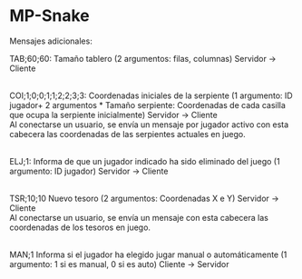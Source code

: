 # MP-Snake

Mensajes adicionales:

TAB;60;60: Tamaño tablero (2 argumentos: filas, columnas) Servidor -> Cliente<br /><br />

COI;1;0;0;1;1;2;2;3;3: Coordenadas iniciales de la serpiente (1 argumento: ID jugador+ 2 argumentos * Tamaño serpiente: Coordenadas de cada casilla que ocupa la serpiente inicialmente) Servidor -> Cliente<br />
Al conectarse un usuario, se envía un mensaje por jugador activo con esta cabecera las coordenadas de las serpientes actuales en juego.<br /><br />

ELJ;1: Informa de que un jugador indicado ha sido eliminado del juego (1 argumento: ID jugador) Servidor -> Cliente<br /><br />

TSR;10;10 Nuevo tesoro (2 argumentos: Coordenadas X e Y) Servidor -> Cliente<br />
Al conectarse un usuario, se envía un mensaje con esta cabecera las coordenadas de los tesoros en juego.
<br /><br />

MAN;1 Informa si el jugador ha elegido jugar manual o automáticamente (1 argumento: 1 si es manual, 0 si es auto) Cliente -> Servidor<br /><br />

